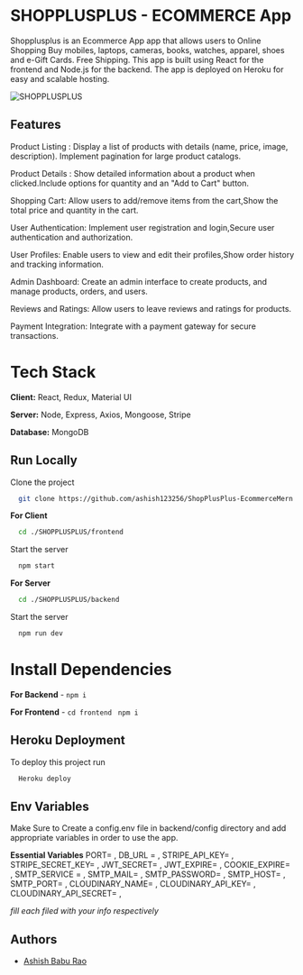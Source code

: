 
# SHOPPLUSPLUS - ECOMMERCE App

Shopplusplus is an Ecommerce App app that allows users to Online Shopping  Buy mobiles, laptops, cameras, books, watches, apparel, shoes and e-Gift Cards. Free Shipping. This app is built using React for the frontend and Node.js for the backend. The app is deployed on Heroku for easy and scalable hosting.

![SHOPPLUSPLUS](https://res.cloudinary.com/dlhke10we/image/upload/v1701968027/ss_jkwucx.png)

## Features
Product Listing : Display a list of products with details (name, price, image, description).
Implement pagination for large product catalogs.

Product Details : Show detailed information about a product when clicked.Include options for quantity and an "Add to Cart" button.

Shopping Cart: Allow users to add/remove items from the cart,Show the total price and quantity in the cart.

User Authentication: Implement user registration and login,Secure user authentication and authorization.

User Profiles: Enable users to view and edit their profiles,Show order history and tracking information.

Admin Dashboard: Create an admin interface to create products, and manage products, orders, and users.

Reviews and Ratings: Allow users to leave reviews and ratings for products.

Payment Integration: Integrate with a payment gateway for secure transactions.



# Tech Stack

**Client:** React, Redux, Material UI

**Server:** Node, Express, Axios, Mongoose, Stripe

**Database:** MongoDB


## Run Locally

Clone the project

```bash
  git clone https://github.com/ashish123256/ShopPlusPlus-EcommerceMern.git
```

**For Client**
```bash
  cd ./SHOPPLUSPLUS/frontend
```
Start the server

```bash
  npm start
```
**For Server**
```bash
  cd ./SHOPPLUSPLUS/backend
```
Start the server

```bash
  npm run dev
```


# Install Dependencies

**For Backend** - `npm i`

**For Frontend** - `cd frontend` ` npm i`


## Heroku Deployment

To deploy this project run

```bash
  Heroku deploy
```


## Env Variables

Make Sure to Create a config.env file in backend/config directory and add appropriate variables in order to use the app.

**Essential Variables**
PORT=
,
DB_URL =
,
STRIPE_API_KEY=
,
STRIPE_SECRET_KEY=
,
JWT_SECRET=
,
JWT_EXPIRE=
,
COOKIE_EXPIRE=
,
SMTP_SERVICE =
,
SMTP_MAIL=
,
SMTP_PASSWORD=
,
SMTP_HOST=
,
SMTP_PORT=
,
CLOUDINARY_NAME=
,
CLOUDINARY_API_KEY=
,
CLOUDINARY_API_SECRET=
,

_fill each filed with your info respectively_



## Authors

- [Ashish Babu Rao](https://github.com/ashish123256)



